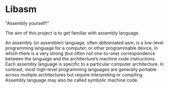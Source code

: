 # Libasm
"Assembly yourself!"

The aim of this project is to get familiar with assembly language.

An assembly (or assembler) language, often abbreviated asm, is a low-level programming language for a computer, or other programmable device, in which there is a very strong (but often not one-to-one) correspondence between the language and the architecture’s machine code instructions.
Each assembly language is specific to a particular computer architecture.
In contrast, most high-level programming languages are generally portable across multiple architectures but require interpreting or compiling.
Assembly language may also be called symbolic machine code.